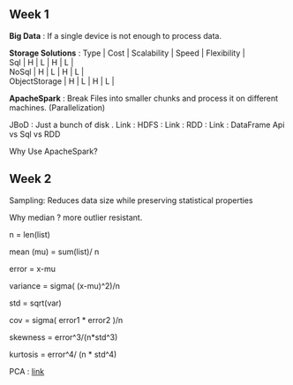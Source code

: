 ## **Week 1**


**Big Data** : If a single device is not enough to process data.

**Storage Solutions** :
  Type             | Cost | Scalability | Speed | Flexibility  | \
  Sql              | H    |      L      |  H    |    L         |     
  NoSql            | H    |      L      |  H    |    L         | \
  ObjectStorage    | H    |      L      |  H    |    L         | 
  
  **ApacheSpark** : Break Files into smaller chunks and process it on different machines.  (Parallelization) 
  
JBoD : Just a bunch of disk . Link :
HDFS : Link :
RDD : Link :
DataFrame Api vs  Sql vs RDD

Why Use ApacheSpark?

## **Week 2**

Sampling: Reduces data size while preserving statistical properties

Why median ? more outlier resistant.

n = len(list)

mean (mu) = sum(list)/ n


error = x-mu

variance = sigma( (x-mu)^2)/n

std = sqrt(var)

cov = sigma( error1 * error2 )/n

skewness = error^3/(n*std^3)

kurtosis = error^4/ (n * std^4)

PCA : [link]()

